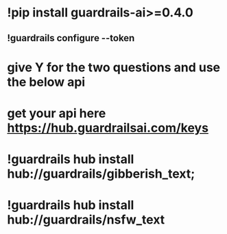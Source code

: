 # !pip install guardrails-ai>=0.4.0
## !guardrails configure --token <api-key>
# give Y for the two questions and use the below api
# get your api here https://hub.guardrailsai.com/keys
# !guardrails hub install hub://guardrails/gibberish_text;
# !guardrails hub install hub://guardrails/nsfw_text